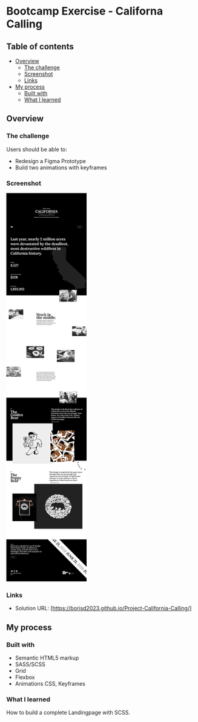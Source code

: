 # Bootcamp Exercise - Californa Calling

## Table of contents

- [Overview](#overview)
  - [The challenge](#the-challenge)
  - [Screenshot](#screenshot)
  - [Links](#links)
- [My process](#my-process)
  - [Built with](#built-with)
  - [What I learned](#what-i-learned)

## Overview

### The challenge

Users should be able to:

- Redesign a Figma Prototype
- Build two animations with keyframes

### Screenshot

![](./screenshot.png)

### Links

- Solution URL: [https://borisd2023.github.io/Project-California-Calling/]

## My process

### Built with

- Semantic HTML5 markup
- SASS/SCSS
- Grid
- Flexbox
- Animations CSS, Keyframes

### What I learned

How to build a complete Landingpage with SCSS.
